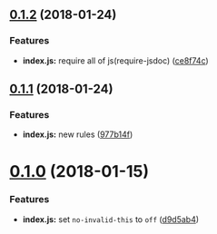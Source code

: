 <a name="0.1.2"></a>
## [0.1.2](https://github.com/HsuTing/eslint-config-cat/compare/v0.1.1...v0.1.2) (2018-01-24)


### Features

* **index.js:** require all of js(require-jsdoc) ([ce8f74c](https://github.com/HsuTing/eslint-config-cat/commit/ce8f74c))



<a name="0.1.1"></a>
## [0.1.1](https://github.com/HsuTing/eslint-config-cat/compare/v0.1.0...v0.1.1) (2018-01-24)


### Features

* **index.js:** new rules ([977b14f](https://github.com/HsuTing/eslint-config-cat/commit/977b14f))



<a name="0.1.0"></a>
# [0.1.0](https://github.com/HsuTing/eslint-config-cat/compare/d9d5ab4...v0.1.0) (2018-01-15)


### Features

* **index.js:** set `no-invalid-this` to `off` ([d9d5ab4](https://github.com/HsuTing/eslint-config-cat/commit/d9d5ab4))



